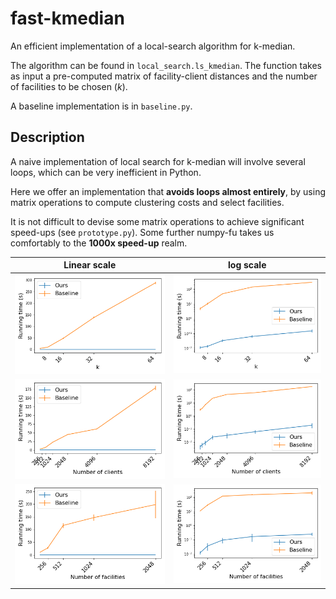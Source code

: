 # fast-kmedian
An efficient implementation of a local-search algorithm for k-median.

The algorithm can be found in ``local_search.ls_kmedian``. The function takes as input a pre-computed matrix of facility-client distances and the number of facilities to be chosen ($k$).

A baseline implementation is in ``baseline.py``.

## Description

A naive implementation of local search for k-median will involve several loops, which can be very inefficient in Python.

Here we offer an implementation that **avoids loops almost entirely**, by using matrix operations to compute clustering costs and select facilities.

It is not difficult to devise some matrix operations to achieve significant speed-ups (see ``prototype.py``). Some further numpy-fu takes us comfortably to the **1000x speed-up** realm.


Linear scale             |  log scale
:-------------------------:|:-------------------------:
![](images/results_k.png)  |  ![](images/log_results_k.png)
![](images/results_nc.png)  |  ![](images/log_results_nc.png)
![](images/results_nf.png)  |  ![](images/log_results_nf.png)
